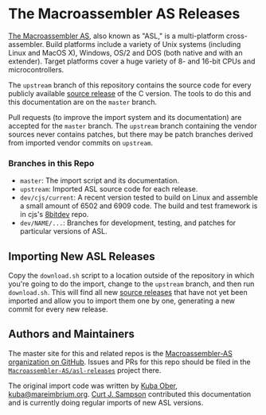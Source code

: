 The Macroassembler AS Releases
==============================

[The Macroassembler AS][asl], also known as "ASL," is a multi-platform
cross-assembler. Build platforms include a variety of Unix systems
(including Linux and MacOS X), Windows, OS/2 and DOS (both native and
with an extender). Target platforms cover a huge variety of 8- and
16-bit CPUs and microcontrollers.

The `upstream` branch of this repository contains the source code for
every publicly available [source release][src] of the C version. The
tools to do this and this documentation are on the `master` branch.

Pull requests (to improve the import system and its documentation) are
accepted for the `master` branch. The `upstream` branch containing the
vendor sources never contains patches, but there may be patch branches
derived from imported vendor commits on `upstream`.

### Branches in this Repo

- `master`: The import script and its documentation.
- `upstream`: Imported ASL source code for each release.
- `dev/cjs/current`: A recent version tested to build on Linux and
  assemble a small amount of 6502 and 6909 code. The build and test
  framework is in cjs's [8bitdev] repo.
- `dev/NAME/...`: Branches for development, testing, and patches for
  particular versions of ASL.


Importing New ASL Releases
--------------------------

Copy the `download.sh` script to a location outside of the
repository in which you're going to do the import, change to the
`upstream` branch, and then run `download.sh`. This will find all new
[source releases][src] that have not yet been imported and allow you
to import them one by one, generating a new commit for every new
release.


Authors and Maintainers
-----------------------

The master site for this and related repos is the [Macroassembler-AS
organization on GitHub][ghmas]. Issues and PRs for this repo should be
filed in the [`Macroassembler-AS/asl-releases`][ghmasrel] project
there.

The original import code was written by [Kuba Ober][KubaO],
<kuba@mareimbrium.org>. [Curt J. Sampson][0cjs] contributed this
documentation and is currently doing regular imports of new ASL
versions.



<!-------------------------------------------------------------------->
[asl]: http://john.ccac.rwth-aachen.de:8000/as/
[src]: http://john.ccac.rwth-aachen.de:8000/ftp/as/source/c_version/

[ghmas]: https://github.com/Macroassembler-AS
[ghmasrel]: https://github.com/Macroassembler-AS/asl-releases
[KubaO]: https://github.com/KubaO
[0cjs]: https://github.com/0cjs
[8bitdev]: https://github.com/0cjs/8bitdev
